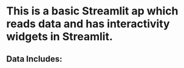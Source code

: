 # This is a basic Streamlit ap which reads data and has interactivity widgets in Streamlit.

## Data Includes:
